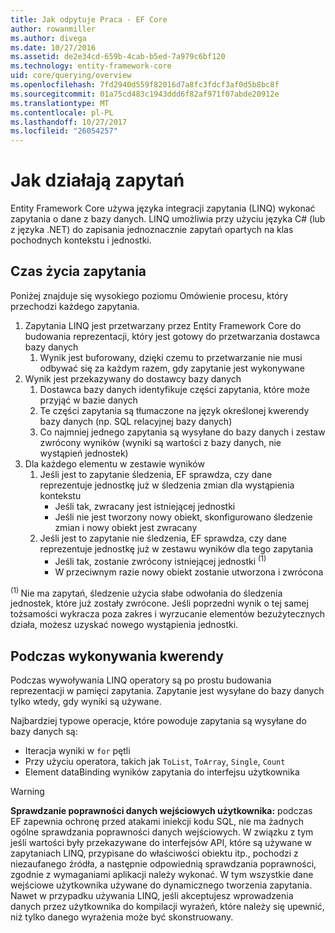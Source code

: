 ```yaml
---
title: Jak odpytuje Praca - EF Core
author: rowanmiller
ms.author: divega
ms.date: 10/27/2016
ms.assetid: de2e34cd-659b-4cab-b5ed-7a979c6bf120
ms.technology: entity-framework-core
uid: core/querying/overview
ms.openlocfilehash: 7fd2940d559f82016d7a8fc3fdcf3af0d5b8bc8f
ms.sourcegitcommit: 01a75cd483c1943ddd6f82af971f07abde20912e
ms.translationtype: MT
ms.contentlocale: pl-PL
ms.lasthandoff: 10/27/2017
ms.locfileid: "26054257"
---
```

# <a name="how-queries-work"></a>Jak działają zapytań

Entity Framework Core używa języka integracji zapytania (LINQ) wykonać zapytania o dane z bazy danych. LINQ umożliwia przy użyciu języka C# (lub z języka .NET) do zapisania jednoznacznie zapytań opartych na klas pochodnych kontekstu i jednostki.

## <a name="the-life-of-a-query"></a>Czas życia zapytania

Poniżej znajduje się wysokiego poziomu Omówienie procesu, który przechodzi każdego zapytania.

1. Zapytania LINQ jest przetwarzany przez Entity Framework Core do budowania reprezentacji, który jest gotowy do przetwarzania dostawca bazy danych
   1. Wynik jest buforowany, dzięki czemu to przetwarzanie nie musi odbywać się za każdym razem, gdy zapytanie jest wykonywane
2. Wynik jest przekazywany do dostawcy bazy danych
   1. Dostawca bazy danych identyfikuje części zapytania, które może przyjąć w bazie danych
   2. Te części zapytania są tłumaczone na język określonej kwerendy bazy danych (np. SQL relacyjnej bazy danych)
   3. Co najmniej jednego zapytania są wysyłane do bazy danych i zestaw zwrócony wyników (wyniki są wartości z bazy danych, nie wystąpień jednostek)
3. Dla każdego elementu w zestawie wyników
   1. Jeśli jest to zapytanie śledzenia, EF sprawdza, czy dane reprezentuje jednostkę już w śledzenia zmian dla wystąpienia kontekstu
      * Jeśli tak, zwracany jest istniejącej jednostki
      * Jeśli nie jest tworzony nowy obiekt, skonfigurowano śledzenie zmian i nowy obiekt jest zwracany
   2. Jeśli jest to zapytanie nie śledzenia, EF sprawdza, czy dane reprezentuje jednostkę już w zestawu wyników dla tego zapytania
      * Jeśli tak, zostanie zwrócony istniejącej jednostki <sup>(1)</sup>
      * W przeciwnym razie nowy obiekt zostanie utworzona i zwrócona

<sup>(1) </sup> Nie ma zapytań, śledzenie użycia słabe odwołania do śledzenia jednostek, które już zostały zwrócone. Jeśli poprzedni wynik o tej samej tożsamości wykracza poza zakres i wyrzucanie elementów bezużytecznych działa, możesz uzyskać nowego wystąpienia jednostki.

## <a name="when-queries-are-executed"></a>Podczas wykonywania kwerendy

Podczas wywoływania LINQ operatory są po prostu budowania reprezentacji w pamięci zapytania. Zapytanie jest wysyłane do bazy danych tylko wtedy, gdy wyniki są używane.

Najbardziej typowe operacje, które powoduje zapytania są wysyłane do bazy danych są:
* Iteracja wyniki w `for` pętli
* Przy użyciu operatora, takich jak `ToList`, `ToArray`, `Single`, `Count`
* Element dataBinding wyników zapytania do interfejsu użytkownika

> [!WARNING]  
> **Sprawdzanie poprawności danych wejściowych użytkownika:** podczas EF zapewnia ochronę przed atakami iniekcji kodu SQL, nie ma żadnych ogólne sprawdzania poprawności danych wejściowych. W związku z tym jeśli wartości były przekazywane do interfejsów API, które są używane w zapytaniach LINQ, przypisane do właściwości obiektu itp., pochodzi z niezaufanego źródła, a następnie odpowiednią sprawdzania poprawności, zgodnie z wymaganiami aplikacji należy wykonać. W tym wszystkie dane wejściowe użytkownika używane do dynamicznego tworzenia zapytania. Nawet w przypadku używania LINQ, jeśli akceptujesz wprowadzenia danych przez użytkownika do kompilacji wyrażeń, które należy się upewnić, niż tylko danego wyrażenia może być skonstruowany.
